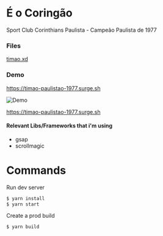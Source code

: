 # É o Coringão
Sport Club Corinthians Paulista - Campeão Paulista de 1977

### Files
[timao.xd]()

### Demo
https://timao-paulistao-1977.surge.sh

![Demo](gif)

https://timao-paulistao-1977.surge.sh

#### Relevant Libs/Frameworks that i'm using
- gsap
- scrollmagic

# Commands

Run dev server
```sh
$ yarn install
$ yarn start
```

Create a prod build
```sh
$ yarn build